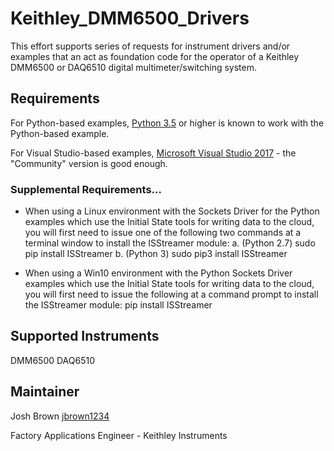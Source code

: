 # Keithley_DMM6500_Drivers
This effort supports series of requests for instrument drivers and/or examples that an act as foundation code for the operator of a Keithley DMM6500 or DAQ6510 digital multimeter/switching system. 

## Requirements
For Python-based examples, [Python 3.5](https://www.python.org/) or higher is known to work with the Python-based example. 

For Visual Studio-based examples, [Microsoft Visual Studio 2017](https://visualstudio.microsoft.com/vs/community/) - the "Community" version is good enough. 

### Supplemental Requirements...
* When using a Linux environment with the Sockets Driver for the Python examples which use the Initial State tools for writing data to the cloud, you will first need to issue one of the following two commands at a terminal window to install the ISStreamer module:
   a. (Python 2.7) sudo pip install ISStreamer
   b. (Python 3) sudo pip3 install ISStreamer
   
* When using a Win10 environment with the Python Sockets Driver examples which use the Initial State tools for writing data to the cloud, you will first need to issue the following at a command prompt to install the ISStreamer module: 
  pip install ISStreamer


## Supported Instruments
DMM6500
DAQ6510



## Maintainer
Josh Brown [jbrown1234](https://github.com/jbrown1234)

Factory Applications Engineer - Keithley Instruments
